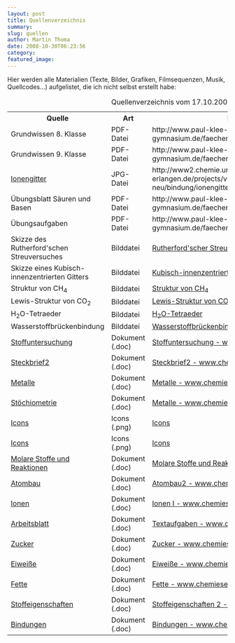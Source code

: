 ```yaml
---
layout: post
title: Quellenverzeichnis
summary: 
slug: quellen
author: Martin Thoma
date: 2008-10-30T06:23:56
category: 
featured_image: 
---
```

<p>Hier werden alle Materialien (Texte, Bilder, Grafiken, Filmsequenzen, Musik, Quellcodes...) aufgelistet, die ich nicht selbst erstellt habe:</p>
<table class="style2"><caption>Quellenverzeichnis vom 17.10.2008</caption><tbody>
<tr><th>Quelle</th><th>Art</th><th>Herkunft</th>
</tr>
<tr>
    <td>Grundwissen 8. Klasse</td>
    <td>PDF-Datei</td>
    <td>http://www.paul-klee-gymnasium.de/faecher/chemie/Material/GW8.pdf</td>
</tr><tr class="odd">
    <td>Grundwissen 9. Klasse</td>
    <td>PDF-Datei</td>
    <td>http://www.paul-klee-gymnasium.de/faecher/chemie/Material/GW9.pdf</td>
</tr>
<tr>
    <td><a href="salze.htm">Ionengitter</a></td>
    <td>JPG-Datei</td>
    <td>http://www2.chemie.uni-erlangen.de/projects/vsc/chemie-mediziner-neu/bindung/ionengitter.html</td>
</tr><tr class="odd">
    <td>Übungsblatt Säuren und Basen</td>
    <td>PDF-Datei</td>
    <td>http://www.paul-klee-gymnasium.de/faecher/chemie/Material_Schueler.html</td>
</tr>
<tr>
    <td>Übungsaufgaben</td>
    <td>PDF-Datei</td>
    <td>http://www.paul-klee-gymnasium.de/faecher/chemie/Material_Schueler.html</td>
</tr>
<tr>
    <td>Skizze des Rutherford'schen Streuversuches</td>
    <td>Bilddatei</td>
    <td><a href="http://de.wikibooks.org/wiki/Bild:Atombau_-_Rutherfordscher_Streuversuch.svg">Rutherford'scher Streuversuch</a></td>
</tr>
<tr>
    <td>Skizze eines Kubisch-innenzentrierten Gitters</td>
    <td>Bilddatei</td>
    <td><a href="http://de.wikipedia.org/wiki/Bild:Cubic-body-centered.png">Kubisch-innenzentriert</a></td>
</tr>
<tr>
    <td>Struktur von CH<sub>4</sub></td>
    <td>Bilddatei</td>
    <td><a href="http://commons.wikimedia.org/wiki/Image:Ch4-structure.png">Struktur von CH<sub>4</sub></a></td>
</tr>
<tr>
    <td>Lewis-Struktur von CO<sub>2</sub></td>
    <td>Bilddatei</td>
    <td><a href="http://commons.wikimedia.org/wiki/Image:Lewis_CO2.svg">Lewis-Struktur von CO<sub>2</sub></a></td>
</tr>
<tr>
    <td>H<sub>2</sub>O-Tetraeder</td>
    <td>Bilddatei</td>
    <td><a href="http://commons.wikimedia.org/wiki/Image:H2O-Tetraeder.jpg">H<sub>2</sub>O-Tetraeder</a></td>
</tr>
<tr>
    <td>Wasserstoffbrückenbindung</td>
    <td>Bilddatei</td>
    <td><a href="http://commons.wikimedia.org/wiki/Image:3D_model_hydrogen_bonds_in_water.jpg">Wasserstoffbrückenbindung</a></td>
</tr>
<tr>
    <td><a href="doc/Stoffuntersuchungen.pdf">Stoffuntersuchung</a></td>
    <td>Dokument (.doc)</td>
    <td><a href="http://www.chemieseiten.de/ab.html">Stoffuntersuchung - www.chemieseiten.de</a></td>
</tr>
<tr>
    <td><a href="doc/steckbriefe2.pdf">Steckbrief2</a></td>
    <td>Dokument (.doc)</td>
    <td><a href="http://www.chemieseiten.de/ab.html">Steckbrief2 - www.chemieseiten.de</a></td>
</tr>
<tr>
    <td><a href="doc/Metalle.pdf">Metalle</a></td>
    <td>Dokument (.doc)</td>
    <td><a href="http://www.chemieseiten.de/ab.html">Metalle - www.chemieseiten.de</a></td>
</tr>
<tr>
    <td><a href="doc/stoechio.pdf">Stöchiometrie</a></td>
    <td>Dokument (.doc)</td>
    <td><a href="http://www.chemieseiten.de/ab.html">Metalle - www.chemieseiten.de</a></td>
</tr>
<tr>
    <td><a href="http://www.martin-thoma.de/chemie/kontakt.htm">Icons</a></td>
    <td>Icons (.png)</td>
    <td><a href="http://commons.wikimedia.org/wiki/Crystal_Clear">Icons </a></td>
</tr>
<tr>
    <td><a href="http://www.martin-thoma.de/chemie/">Icons</a></td>
    <td>Icons (.png)</td>
    <td><a href="http://www.famfamfam.com/lab/icons/silk/">Icons </a></td>
</tr>
<tr>
    <td><a href="doc/molreakt.pdf">Molare Stoffe und Reaktionen</a></td>
    <td>Dokument (.doc)</td>
    <td><a href="http://www.chemieseiten.de/ab.html">Molare Stoffe und Reaktionen - www.chemieseiten.de</a></td>
</tr>
<tr>
    <td><a href="doc/atombau2.pdf">Atombau</a></td>
    <td>Dokument (.doc)</td>
    <td><a href="http://www.chemieseiten.de/ab.html">Atombau2 - www.chemieseiten.de</a></td>
</tr>
<tr>
    <td><a href="doc/ionen.pdf">Ionen</a></td>
    <td>Dokument (.doc)</td>
    <td><a href="http://www.chemieseiten.de/ab.html">Ionen I - www.chemieseiten.de</a></td>
</tr>
<tr>
    <td><a href="doc/arbeitsblatt.pdf">Arbeitsblatt</a></td>
    <td>Dokument (.doc)</td>
    <td><a href="http://www.chemieseiten.de/ab.html">Textaufgaben - www.chemieseiten.de</a></td>
</tr>
<tr>
    <td><a href="doc/zucker.pdf">Zucker</a></td>
    <td>Dokument (.doc)</td>
    <td><a href="http://www.chemieseiten.de/ab.html">Zucker - www.chemieseiten.de</a></td>
</tr>
<tr>
    <td><a href="doc/eiweisse.pdf">Eiweiße</a></td>
    <td>Dokument (.doc)</td>
    <td><a href="http://www.chemieseiten.de/ab.html">Eiweiße - www.chemieseiten.de</a></td>
</tr>
<tr>
    <td><a href="doc/fette.pdf">Fette</a></td>
    <td>Dokument (.doc)</td>
    <td><a href="http://www.chemieseiten.de/ab.html">Fette - www.chemieseiten.de</a></td>
</tr>
<tr>
    <td><a href="doc/stoffeigenschaften2.pdf">Stoffeigenschaften</a></td>
    <td>Dokument (.doc)</td>
    <td><a href="http://www.chemieseiten.de/ab.html">Stoffeigenschaften 2 - www.chemieseiten.de</a></td>
</tr>
<tr>
    <td><a href="doc/bindung.pdf">Bindungen</a></td>
    <td>Dokument (.doc)</td>
    <td><a href="http://www.chemieseiten.de/ab.html">Bindungen - www.chemieseiten.de</a></td>
</tr></tbody>
</table>
